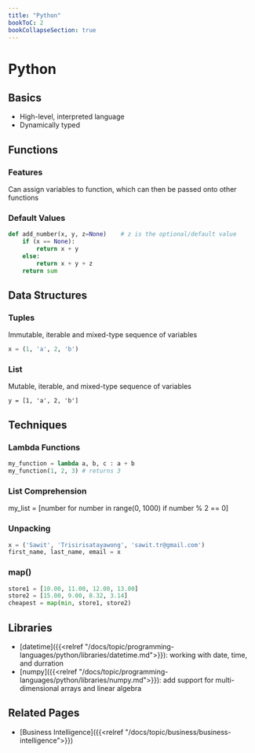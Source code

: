 ```yaml
---
title: "Python"
bookToC: 2
bookCollapseSection: true
---
```


# Python

## Basics

- High-level, interpreted language
- Dynamically typed

## Functions

### Features

Can assign variables to function, which can then be passed onto other functions

### Default Values

```python
def add_number(x, y, z=None)    # z is the optional/default value
    if (x == None):
        return x + y
    else:
        return x + y + z
    return sum
```

## Data Structures

### Tuples

Immutable, iterable and mixed-type sequence of variables

```python
x = (1, 'a', 2, 'b')
```

### List

Mutable, iterable, and mixed-type sequence of variables
```
y = [1, 'a', 2, 'b']
```
## Techniques

### Lambda Functions

```python
my_function = lambda a, b, c : a + b
my_function(1, 2, 3) # returns 3
```

### List Comprehension

my_list = [number for number in range(0, 1000) if number % 2 == 0]

### Unpacking

```python
x = ('Sawit', 'Trisirisatayawong', 'sawit.tr@gmail.com')
first_name, last_name, email = x
```
### map()

```python
store1 = [10.00, 11.00, 12.00, 13.00]
store2 = [15.00, 9.00, 8.32, 3.14]
cheapest = map(min, store1, store2)
```

## Libraries

- [datetime]({{<relref "/docs/topic/programming-languages/python/libraries/datetime.md">}}): working with date, time, and durration
- [numpy]({{<relref "/docs/topic/programming-languages/python/libraries/numpy.md">}}): add support for multi-dimensional arrays and linear algebra


## Related Pages

- [Business Intelligence]({{<relref "/docs/topic/business/business-intelligence">}})

